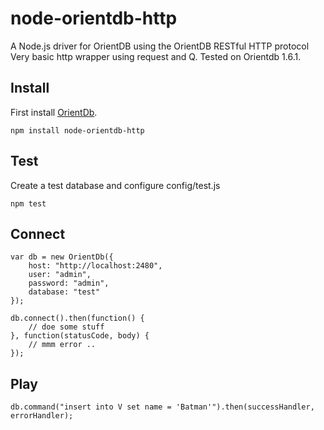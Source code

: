node-orientdb-http
==================

A Node.js driver for OrientDB using the OrientDB RESTful HTTP protocol
Very basic http wrapper using request and Q. Tested on Orientdb 1.6.1.

## Install
First install [OrientDb](http://www.orientdb.org/). 
```
npm install node-orientdb-http
```

## Test
Create a test database and configure config/test.js
```
npm test
```

## Connect
```
var db = new OrientDb({
    host: "http://localhost:2480",
    user: "admin",
    password: "admin",
    database: "test"
});

db.connect().then(function() {
    // doe some stuff
}, function(statusCode, body) {
    // mmm error ..
});
```

## Play
```
db.command("insert into V set name = 'Batman'").then(successHandler, errorHandler);
```